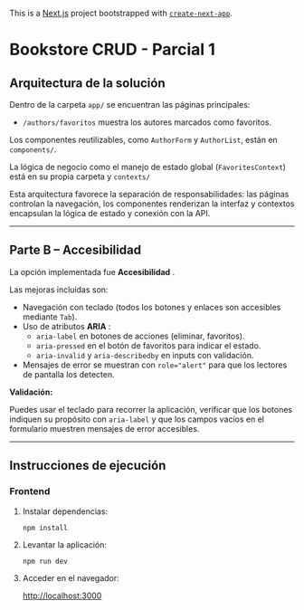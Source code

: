 This is a [Next.js](https://nextjs.org) project bootstrapped with [`create-next-app`](https://nextjs.org/docs/app/api-reference/cli/create-next-app).

# Bookstore CRUD - Parcial 1

## Arquitectura de la solución

Dentro de la carpeta `app/` se encuentran las páginas principales:

* `/authors/favoritos` muestra los autores marcados como favoritos.

Los componentes reutilizables, como `AuthorForm` y `AuthorList`, están en `components/`.

La lógica de negocio como el manejo de estado global (`FavoritesContext`) está en su propia carpeta y `contexts/`

Esta arquitectura favorece la separación de responsabilidades: las páginas controlan la navegación, los componentes renderizan la interfaz y contextos encapsulan la lógica de estado y conexión con la API.

---

## Parte B – Accesibilidad

La opción implementada fue  **Accesibilidad** .

Las mejoras incluidas son:

* Navegación con teclado (todos los botones y enlaces son accesibles mediante `Tab`).
* Uso de atributos  **ARIA** :
  * `aria-label` en botones de acciones (eliminar, favoritos).
  * `aria-pressed` en el botón de favoritos para indicar el estado.
  * `aria-invalid` y `aria-describedby` en inputs con validación.
* Mensajes de error se muestran con `role="alert"` para que los lectores de pantalla los detecten.

**Validación:**

Puedes usar el teclado para recorrer la aplicación, verificar que los botones indiquen su propósito con `aria-label` y que los campos vacíos en el formulario muestren mensajes de error accesibles.

---

## Instrucciones de ejecución

### Frontend

1. Instalar dependencias:

   <pre class="overflow-visible!" data-start="2402" data-end="2431"><div class="contain-inline-size rounded-2xl relative bg-token-sidebar-surface-primary"><div class="sticky top-9"><div class="absolute end-0 bottom-0 flex h-9 items-center pe-2"><div class="bg-token-bg-elevated-secondary text-token-text-secondary flex items-center gap-4 rounded-sm px-2 font-sans text-xs"></div></div></div><div class="overflow-y-auto p-4" dir="ltr"><code class="whitespace-pre! language-bash"><span><span>npm install
   </span></span></code></div></div></pre>
2. Levantar la aplicación:

   <pre class="overflow-visible!" data-start="2462" data-end="2491"><div class="contain-inline-size rounded-2xl relative bg-token-sidebar-surface-primary"><div class="sticky top-9"><div class="absolute end-0 bottom-0 flex h-9 items-center pe-2"><div class="bg-token-bg-elevated-secondary text-token-text-secondary flex items-center gap-4 rounded-sm px-2 font-sans text-xs"></div></div></div><div class="overflow-y-auto p-4" dir="ltr"><code class="whitespace-pre! language-bash"><span><span>npm run dev
   </span></span></code></div></div></pre>
3. Acceder en el navegador:

   [http://localhost:3000](http://localhost:3000)
